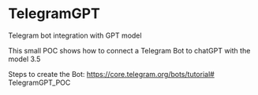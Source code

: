 # TelegramGPT
Telegram bot integration with GPT model

This small POC shows how to connect a Telegram Bot to chatGPT with the model 3.5

Steps to create the Bot: https://core.telegram.org/bots/tutorial# TelegramGPT_POC
